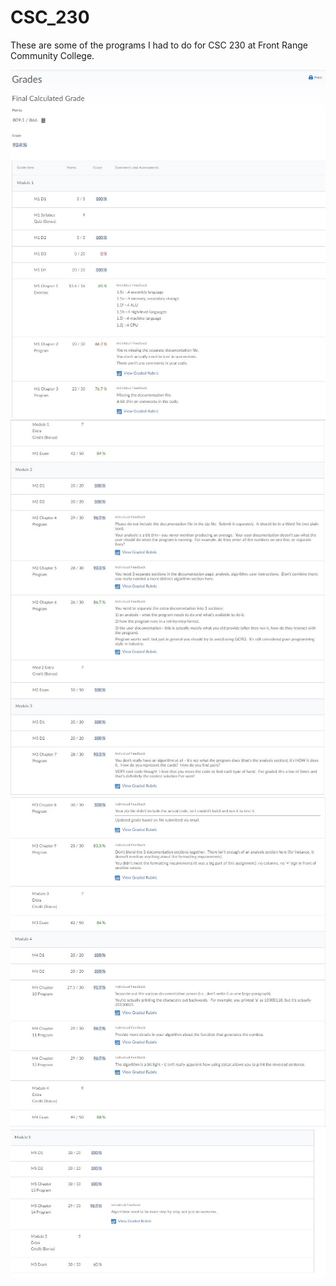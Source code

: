 # CSC_230
These are some of the programs I had to do for CSC 230 at Front Range Community College.

![alt text](CSC230_grades1.JPG)
![alt text](CSC230_grades2.JPG)
![alt text](CSC230_grades3.JPG)
![alt text](CSC230_grades4.JPG)
